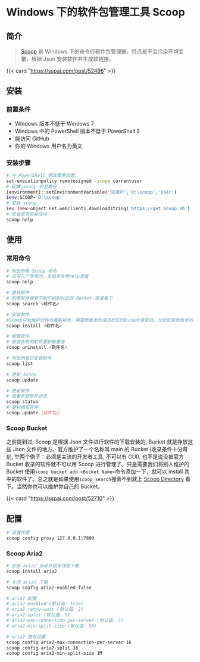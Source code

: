 # Windows 下的软件包管理工具 Scoop


## 简介

> [Scoop](https://scoop.sh/) 是 Windows 下的命令行软件包管理器，特点是不会污染环境变量，根据 Json 安装软件并生成软链接。

{{< card "https://sspai.com/post/52496" >}}

## 安装

### 前置条件

- Windows 版本不低于 Windows 7
- Windows 中的 PowerShell 版本不低于 PowerShell 3
- 能访问 GitHub
- 你的 Windows 用户名为英文

### 安装步骤

```bash
# 在 PowerShell 修改策略同意。
set-executionpolicy remotesigned -scope currentuser
# 配置 scoop 安装路径
[environment]::setEnvironmentVariable('SCOOP','D:\scoop','User')
$env:SCOOP='D:\scoop'
# 安装 scoop
iex (new-object net.webclient).downloadstring('https://get.scoop.sh')
# 检查是否安装成功
scoop help
```

## 使用

### 常用命令

```bash
# 列出所有 Scoop 命令
# 只写几个常用的，全部命令用help查看
scoop help

# 查找软件
# 如果软件搜索不到不妨到社区的 Bucket 库里看下
scoop search <软件名>

# 安装软件
#Scoop只会维护软件的最新版本，需要低版本的请去社区的Bucket里查找，比如安装低版本的JDK
scoop install <软件名>

# 卸载软件
# 安装失败的软件要卸载重装
scoop uninstall <软件名>

# 列出所有已安装软件
scoop list

# 更新 scoop
scoop update

# 更新软件
# 查看全部软件状态
scoop status
# 更新相应软件
scoop update [软件包]
```

### Scoop Bucket

之前提到过, Scoop 是根据 Json 文件进行软件的下载安装的, Bucket 就是存放这些 Json 文件的地方。官方维护了一个名称叫 main 的 Bucket (收录条件十分苛刻, 举两个例子：必须是主流的开发者工具, 不可以有 GUI), 也不是说没被官方 Bucket 收录的软件就不可以用 Scoop 进行管理了。只是需要我们将别人维护的 Bucket 使用`scoop bucket add <Bucket Name>`命令添加一下，就可以 install 其中的软件了。总之就是如果使用`scoop search`搜索不到就上 [Scoop Directory](https://rasa.github.io/scoop-directory/by-bucket) 看下。当然你也可以维护你自己的 Bucket。

{{< card "https://sspai.com/post/52710" >}}

## 配置

```bash
# 设置代理
scoop config proxy 127.0.0.1:7890
```

### Scoop Aria2

```bash
# 安装 aria2 自动开启多线程下载
scoop install aria2

# 关闭 aria2 下载
scoop config aria2-enabled false

# aria2 配置
# aria2-enabled (默认值: true)
# aria2-retry-wait (默认值: 2)
# aria2-split (默认值: 5)
# aria2-max-connection-per-server (默认值: 5)
# aria2-min-split-size (默认值: 5M)

# aria2 推荐设置
scoop config aria2-max-connection-per-server 16
scoop config aria2-split 16
scoop config aria2-min-split-size 1M
```

